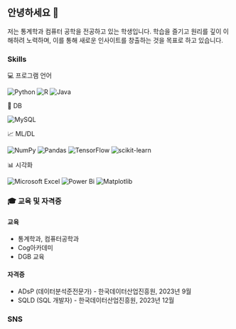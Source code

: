 ## 안녕하세요 👋

저는 통계학과 컴퓨터 공학을 전공하고 있는 학생입니다. 학습을 즐기고 원리를 깊이 이해하려 노력하며, 이를 통해 새로운 인사이트를 창출하는 것을 목표로 하고 있습니다.

### Skills
:computer: 프로그램 언어

![Python](https://img.shields.io/badge/python-3670A0?style=for-the-badge&logo=python&logoColor=ffdd54)
![R](https://img.shields.io/badge/r-%23276DC3.svg?style=for-the-badge&logo=r&logoColor=white)
![Java](https://img.shields.io/badge/Java-0064CD?style=for-the-badge&logo=Java&logoColor=white")

:floppy_disk: DB

![MySQL](https://img.shields.io/badge/mysql-4479A1.svg?style=for-the-badge&logo=mysql&logoColor=white)

:chart_with_upwards_trend: ML/DL

![NumPy](https://img.shields.io/badge/numpy-%23013243.svg?style=for-the-badge&logo=numpy&logoColor=white)
![Pandas](https://img.shields.io/badge/pandas-%23150458.svg?style=for-the-badge&logo=pandas&logoColor=white)
![TensorFlow](https://img.shields.io/badge/TensorFlow-%23FF6F00.svg?style=for-the-badge&logo=TensorFlow&logoColor=white)
![scikit-learn](https://img.shields.io/badge/scikit--learn-%23F7931E.svg?style=for-the-badge&logo=scikit-learn&logoColor=white)

:bar_chart: 시각화

![Microsoft Excel](https://img.shields.io/badge/Microsoft_Excel-217346?style=for-the-badge&logo=microsoft-excel&logoColor=white)
![Power Bi](https://img.shields.io/badge/power_bi-F2C811?style=for-the-badge&logo=powerbi&logoColor=black)
![Matplotlib](https://img.shields.io/badge/Matplotlib-%23ffffff.svg?style=for-the-badge&logo=Matplotlib&logoColor=black)

### :mortar_board: 교육 및 자격증

#### 교육
- 통계학과, 컴퓨터공학과
- Cog아카데미
- DGB 교육

#### 자격증
- ADsP (데이터분석준전문가) - 한국데이터산업진흥원, 2023년 9월
- SQLD (SQL 개발자) - 한국데이터산업진흥원, 2023년 12월

### SNS

